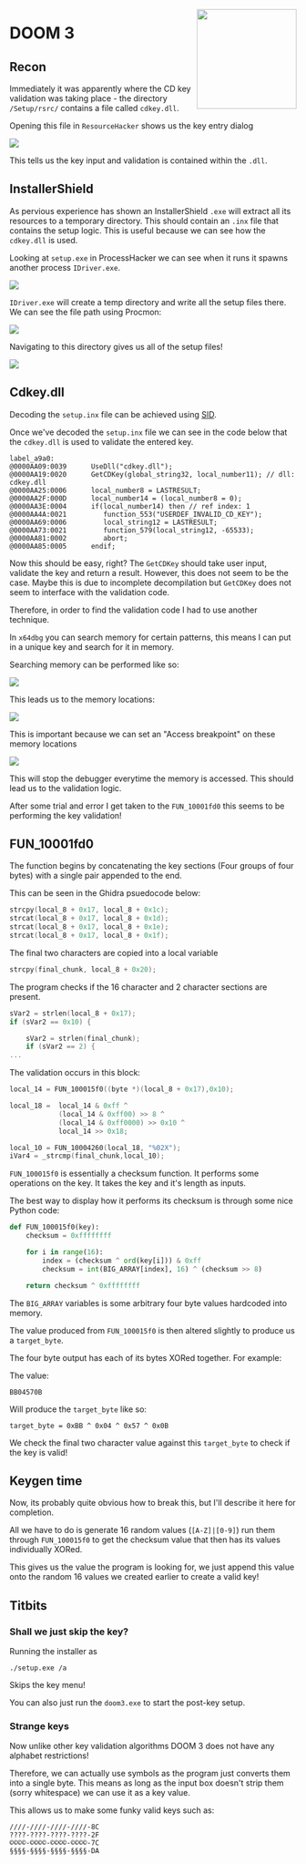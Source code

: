 <img align="right" src="./images/cover.jpg" width=175></img>

# DOOM 3

## Recon

Immediately it was apparently where the CD key validation was taking place - the directory `/Setup/rsrc/` contains a file called `cdkey.dll`.

Opening this file in `ResourceHacker` shows us the key entry dialog

![](./images/cdkey_dialog.png)

This tells us the key input and validation is contained within the `.dll`. 

## InstallerShield

As pervious experience has shown an InstallerShield `.exe` will extract all its resources to a temporary directory. This should contain an `.inx` file that contains the setup logic. This is useful because we can see how the `cdkey.dll` is used.

Looking at `setup.exe` in ProcessHacker we can see when it runs it spawns another process `IDriver.exe`.

![](./images/spawned_process.png)

`IDriver.exe` will create a temp directory and write all the setup files there. We can see the file path using Procmon:

![](./images/temp_dir.png)

Navigating to this directory gives us all of the setup files!

![](./images/setup_files.png)

## Cdkey.dll

Decoding the `setup.inx` file can be achieved using [SID](https://github.com/tylerapplebaum/setupinxhacking).

Once we've decoded the `setup.inx` file we can see in the code below that the `cdkey.dll` is used to validate the entered key.
```
label_a9a0:
@0000AA09:0039      UseDll("cdkey.dll");
@0000AA19:0020      GetCDKey(global_string32, local_number11); // dll: cdkey.dll
@0000AA25:0006      local_number8 = LASTRESULT;
@0000AA2F:000D      local_number14 = (local_number8 = 0);
@0000AA3E:0004      if(local_number14) then // ref index: 1
@0000AA4A:0021         function_553("USERDEF_INVALID_CD_KEY");
@0000AA69:0006         local_string12 = LASTRESULT;
@0000AA73:0021         function_579(local_string12, -65533);
@0000AA81:0002         abort;
@0000AA85:0005      endif;
```

Now this should be easy, right? The `GetCDKey` should take user input, validate the key and return a result. However, this does not seem to be the case. Maybe this is due to incomplete decompilation but `GetCDKey` does not seem to interface with the validation code. 

Therefore, in order to find the validation code I had to use another technique.

In `x64dbg` you can search memory for certain patterns, this means I can put in a unique key and search for it in memory.

Searching memory can be performed like so:

![](./images/find_pattern.png)

This leads us to the memory locations:

![](./images/memory.png)


This is important because we can set an "Access breakpoint" on these memory locations

![](./images/hardware_breakpoint.png)

This will stop the debugger everytime the memory is accessed. This should lead us to the validation logic.

After some trial and error I get taken to the `FUN_10001fd0` this seems to be performing the key validation!

## FUN_10001fd0

The function begins by concatenating the key sections (Four groups of four bytes) with a single pair appended to the end.

This can be seen in the Ghidra psuedocode below:

```C
strcpy(local_8 + 0x17, local_8 + 0x1c);
strcat(local_8 + 0x17, local_8 + 0x1d);
strcat(local_8 + 0x17, local_8 + 0x1e);
strcat(local_8 + 0x17, local_8 + 0x1f);
```

The final two characters are copied into a local variable

```C
strcpy(final_chunk, local_8 + 0x20);
```

The program checks if the 16 character and 2 character sections are present.

```C
sVar2 = strlen(local_8 + 0x17);
if (sVar2 == 0x10) {

    sVar2 = strlen(final_chunk);
    if (sVar2 == 2) {
...
```

The validation occurs in this block:

```C
local_14 = FUN_100015f0((byte *)(local_8 + 0x17),0x10);

local_18 =  local_14 & 0xff ^ 
            (local_14 & 0xff00) >> 8 ^ 
            (local_14 & 0xff0000) >> 0x10 ^ 
            local_14 >> 0x18;

local_10 = FUN_10004260(local_18, "%02X");
iVar4 = _strcmp(final_chunk,local_10);
```

`FUN_100015f0` is essentially a checksum function. It performs some operations on the key. It takes the key and it's length as inputs.

The best way to display how it performs its checksum is through some nice Python code:

```python
def FUN_100015f0(key):
    checksum = 0xffffffff

    for i in range(16):
        index = (checksum ^ ord(key[i])) & 0xff
        checksum = int(BIG_ARRAY[index], 16) ^ (checksum >> 8)

    return checksum ^ 0xffffffff
```

The `BIG_ARRAY` variables is some arbitrary four byte values hardcoded into memory.


The value produced from `FUN_100015f0` is then altered slightly to produce us a `target_byte`.

The four byte output has each of its bytes XORed together. For example:

The value:
```
BB04570B
```

Will produce the `target_byte` like so:
```
target_byte = 0xBB ^ 0x04 ^ 0x57 ^ 0x0B
```

We check the final two character value against this `target_byte` to check if the key is valid!

## Keygen time

Now, its probably quite obvious how to break this, but I'll describe it here for completion.

All we have to do is generate 16 random values (`[A-Z]|[0-9]`) run them through  `FUN_100015f0` to get the checksum value that then has its values individually XORed.

This gives us the value the program is looking for, we just append this value onto the random 16 values we created earlier to create a valid key!

## Titbits

### Shall we just skip the key?
Running the installer as 

```
./setup.exe /a
```

Skips the key menu!

You can also just run the `doom3.exe` to start the post-key setup.

### Strange keys

Now unlike other key validation algorithms DOOM 3 does not have any alphabet restrictions!

Therefore, we can actually use symbols as the program just converts them into a single byte. This means as long as the input box doesn't strip them (sorry whitespace) we can use it as a key value.

This allows us to make some funky valid keys such as:

```
////-////-////-////-8C
????-????-????-????-2F
©©©©-©©©©-©©©©-©©©©-7C
§§§§-§§§§-§§§§-§§§§-DA
```

